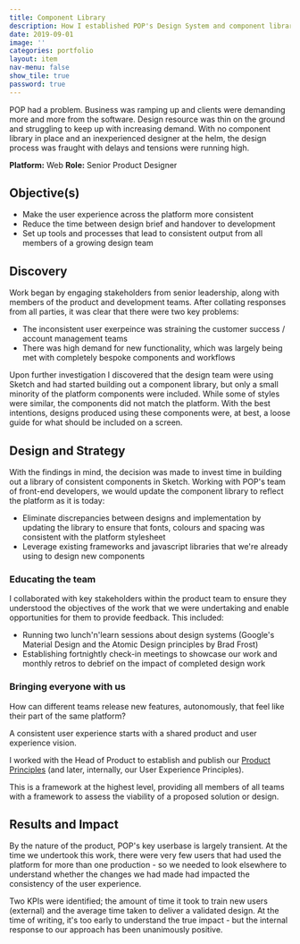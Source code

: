 ```yaml
---
title: Component Library
description: How I established POP's Design System and component library in Figma
date: 2019-09-01
image: ''
categories: portfolio
layout: item
nav-menu: false
show_tile: true
password: true
---
```


POP had a problem. Business was ramping up and clients were demanding more and more from the software. Design resource was thin on the ground and struggling to keep up with increasing demand. With no component library in place and an inexperienced designer at the helm, the design process was fraught with delays and tensions were running high. 

**Platform:** Web
**Role:** Senior Product Designer

## Objective(s)

* Make the user experience across the platform more consistent
* Reduce the time between design brief and handover to development
* Set up tools and processes that lead to consistent output from all members of a growing design team

## Discovery
Work began by engaging stakeholders from senior leadership, along with members of the product and development teams. After collating responses from all parties, it was clear that there were two key problems: 

* The inconsistent user exerpeince was straining the customer success / account management teams
* There was high demand for new functionality, which was largely being met with completely bespoke components and workflows

Upon further investigation I discovered that the design team were using Sketch and had started building out a component library, but only a small minority of the platform components were included. While some of styles were similar, the components did not match the platform. With the best intentions, designs produced using these components were, at best, a loose guide for what should be included on a screen. 

## Design and Strategy
With the findings in mind, the decision was made to invest time in building out a library of consistent components in Sketch. Working with POP's team of front-end developers, we would update the component library to reflect the platform as it is today:

* Eliminate discrepancies between designs and implementation by updating the library to ensure that fonts, colours and spacing was consistent with the platform stylesheet 
* Leverage existing frameworks and javascript libraries that we're already using to design new components

### Educating the team
I collaborated with key stakeholders within the product team to ensure they understood the objectives of the work that we were undertaking and enable opportunities for them to provide feedback. This included: 

* Running two lunch'n'learn sessions about design systems (Google's Material Design and the Atomic Design principles by Brad Frost)
* Establishing fortnightly check-in meetings to showcase our work and monthly retros to debrief on the impact of completed design work 

### Bringing everyone with us
How can different teams release new features, autonomously, that feel like their part of the same platform? 

A consistent user experience starts with a shared product and user experience vision. 

I worked with the Head of Product to establish and publish our [Product Principles](https://medium.com/we-got-pop-design/product-principles-at-pop-448ed2f9b28c) (and later, internally, our User Experience Principles). 

This is a framework at the highest level, providing all members of all teams with a framework to assess the viability of a proposed solution or design. 

## Results and Impact
By the nature of the product, POP's key userbase is largely transient. At the time we undertook this work, there were very few users that had used the platform for more than one production - so we needed to look elsewhere to understand whether the changes we had made had impacted the consistency of the user experience. 

Two KPIs were identified; the amount of time it took to train new users (external) and the average time taken to deliver a validated design. At the time of writing, it's too early to understand the true impact - but the internal response to our approach has been unanimously positive. 
